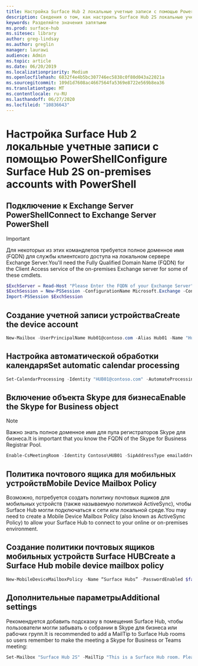 ```yaml
---
title: Настройка Surface Hub 2 локальные учетные записи с помощью PowerShell
description: Сведения о том, как настроить Surface Hub 2S локальные учетные записи с помощью PowerShell
keywords: Разделяйте значения запятыми
ms.prod: surface-hub
ms.sitesec: library
author: greg-lindsay
ms.author: greglin
manager: laurawi
audience: Admin
ms.topic: article
ms.date: 06/20/2019
ms.localizationpriority: Medium
ms.openlocfilehash: 6832f4e4b5bc307746ec5838c0f80d043a22021a
ms.sourcegitcommit: 109d1d7608ac4667564fa5369e8722e569b8ea36
ms.translationtype: MT
ms.contentlocale: ru-RU
ms.lasthandoff: 06/27/2020
ms.locfileid: "10836643"
---
```

# <span data-ttu-id="dda48-104">Настройка Surface Hub 2 локальные учетные записи с помощью PowerShell</span><span class="sxs-lookup"><span data-stu-id="dda48-104">Configure Surface Hub 2S on-premises accounts with PowerShell</span></span>

## <span data-ttu-id="dda48-105">Подключение к Exchange Server PowerShell</span><span class="sxs-lookup"><span data-stu-id="dda48-105">Connect to Exchange Server PowerShell</span></span>

> [!IMPORTANT]
> <span data-ttu-id="dda48-106">Для некоторых из этих командлетов требуется полное доменное имя (FQDN) для службы клиентского доступа на локальном сервере Exchange Server.</span><span class="sxs-lookup"><span data-stu-id="dda48-106">You'll need the Fully Qualified Domain Name (FQDN) for the Client Access service of the on-premises Exchange server for some of these cmdlets.</span></span>

```PowerShell
$ExchServer = Read-Host "Please Enter the FQDN of your Exchange Server"
$ExchSession = New-PSSession -ConfigurationName Microsoft.Exchange -ConnectionUri http://$ExchServer/PowerShell/ -Authentication Kerberos -Credential (Get-Credential)
Import-PSSession $ExchSession
```

## <span data-ttu-id="dda48-107">Создание учетной записи устройства</span><span class="sxs-lookup"><span data-stu-id="dda48-107">Create the device account</span></span>

```PowerShell
New-Mailbox -UserPrincipalName Hub01@contoso.com -Alias Hub01 -Name "Hub 01" -Room -EnableRoomMailboxAccount $true -RoomMailboxPassword (ConvertTo-SecureString -String <password> -AsPlainText -Force)
```

## <span data-ttu-id="dda48-108">Настройка автоматической обработки календаря</span><span class="sxs-lookup"><span data-stu-id="dda48-108">Set automatic calendar processing</span></span>

```PowerShell
Set-CalendarProcessing -Identity "HUB01@contoso.com" -AutomateProcessing AutoAccept -AddOrganizerToSubject $false –AllowConflicts   $false –DeleteComments $false -DeleteSubject $false -RemovePrivateProperty $false -AddAdditionalResponse $true -AdditionalResponse "This room is equipped with a Surface Hub"
```

## <span data-ttu-id="dda48-109">Включение объекта Skype для бизнеса</span><span class="sxs-lookup"><span data-stu-id="dda48-109">Enable the Skype for Business object</span></span>

> [!NOTE]
> <span data-ttu-id="dda48-110">Важно знать полное доменное имя для пула регистраторов Skype для бизнеса.</span><span class="sxs-lookup"><span data-stu-id="dda48-110">It is important that you know the FQDN of the Skype for Business Registrar Pool.</span></span>

```PowerShell
Enable-CsMeetingRoom -Identity Contoso\HUB01 -SipAddressType emailaddress -RegistrarPool SfbIEFE01.contoso.local
```

## <span data-ttu-id="dda48-111">Политика почтового ящика для мобильных устройств</span><span class="sxs-lookup"><span data-stu-id="dda48-111">Mobile Device Mailbox Policy</span></span>

<span data-ttu-id="dda48-112">Возможно, потребуется создать политику почтовых ящиков для мобильных устройств (также называемую политикой ActiveSync), чтобы Surface Hub могли подключаться к сети или локальной среде.</span><span class="sxs-lookup"><span data-stu-id="dda48-112">You may need to create a Mobile Device Mailbox Policy (also known as ActiveSync Policy) to allow your Surface Hub to connect to your online or on-premises environment.</span></span>

## <span data-ttu-id="dda48-113">Создание политики почтовых ящиков мобильных устройств Surface HUB</span><span class="sxs-lookup"><span data-stu-id="dda48-113">Create a Surface Hub mobile device mailbox policy</span></span>

```PowerShell
New-MobileDeviceMailboxPolicy -Name “Surface Hubs” -PasswordEnabled $false
```

## <span data-ttu-id="dda48-114">Дополнительные параметры</span><span class="sxs-lookup"><span data-stu-id="dda48-114">Additional settings</span></span>

<span data-ttu-id="dda48-115">Рекомендуется добавить подсказку в помещения Surface Hub, чтобы пользователи могли забывать о собрании в Skype для бизнеса или рабочих групп.</span><span class="sxs-lookup"><span data-stu-id="dda48-115">It is recommended to add a MailTip to Surface Hub rooms so users remember to make the meeting a Skype for Business or Teams meeting:</span></span>

```PowerShell
Set-Mailbox "Surface Hub 2S" -MailTip "This is a Surface Hub room. Please make sure this is a Microsoft Teams meeting."
```
